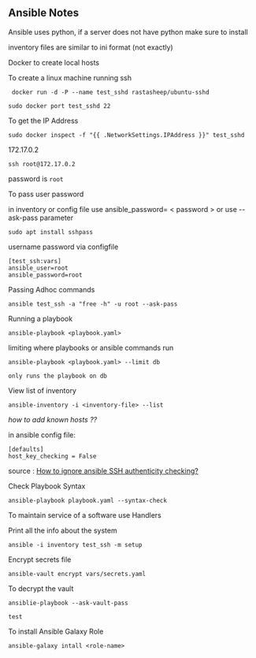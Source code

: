 ## Ansible Notes

Ansible uses python, if a server does not have python make sure to install


inventory files are similar to ini format (not exactly)


Docker to create local hosts

To create a linux machine running ssh

` docker run -d -P --name test_sshd rastasheep/ubuntu-sshd`

`sudo docker port test_sshd 22`

To get the IP Address

`sudo docker inspect -f "{{ .NetworkSettings.IPAddress }}" test_sshd`

172.17.0.2

`ssh root@172.17.0.2`

password is `root`

To pass user password 

in inventory or config file use ansible_password= < password > or use --ask-pass parameter

`sudo apt install sshpass`

username password via configfile

    [test_ssh:vars]
    ansible_user=root
    ansible_password=root

Passing Adhoc commands

`ansible test_ssh -a "free -h" -u root --ask-pass`

Running a playbook

`ansible-playbook <playbook.yaml>`

limiting where playbooks or ansible commands run 

`ansible-playbook <playbook.yaml> --limit db`

    only runs the playbook on db

View list of inventory

`ansible-inventory -i <inventory-file> --list`


*how to add known hosts ??*

in ansible config file:

    [defaults]
    host_key_checking = False

source :
[How to ignore ansible SSH authenticity checking?](https://stackoverflow.com/questions/32297456/how-to-ignore-ansible-ssh-authenticity-checking)

Check Playbook Syntax

`ansible-playbook playbook.yaml --syntax-check`


To maintain service of a software use Handlers

Print all the info about the system

`ansible -i inventory test_ssh -m setup`

Encrypt secrets file

`ansible-vault encrypt vars/secrets.yaml`

To decrypt the vault

`ansiblie-playbook --ask-vault-pass`

    test

To install Ansible Galaxy Role

`ansible-galaxy intall <role-name>`

